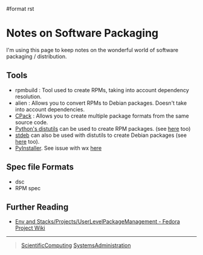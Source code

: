 \#format rst

Notes on Software Packaging
===========================

I'm using this page to keep notes on the wonderful world of software packaging / distribution.

Tools
-----

-   rpmbuild : Tool used to create RPMs, taking into account dependency resolution.
-   alien : Allows you to convert RPMs to Debian packages. Doesn't take into account dependencies.
-   [CPack](https://cmake.org/Wiki/CMake:Packaging_With_CPack) : Allows you to create multiple package formats from the same source code.
-   [Python's distutils](http://jeromebelleman.gitlab.io/posts/devops/setuppy/) can be used to create RPM packages. (see [here](https://docs.python.org/2.0/dist/creating-rpms.html) too)
-   [stdeb](https://pypi.org/project/stdeb/#authors) can also be used with distutils to create Debian packages (see [here](http://shallowsky.com/blog/programming/python-debian-packages-w-stdeb.html) too).
-   [PyInstaller](https://www.pyinstaller.org/). See issue with wx [here](https://github.com/chriskiehl/Gooey/issues/259)

Spec file Formats
-----------------

-   dsc
-   RPM spec

Further Reading
---------------

-   [Env and Stacks/Projects/UserLevelPackageManagement - Fedora Project Wiki](https://fedoraproject.org/wiki/Env_and_Stacks/Projects/UserLevelPackageManagement)

* * * * *

> [ScientificComputing](../ScientificComputing) [SystemsAdministration](../SystemsAdministration)
